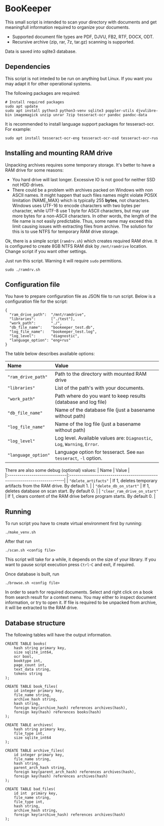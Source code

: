 # BooKeeper

This small script is intended to scan your directory with documents and get meaningfull information required to organize your documents. 
* Supported document file types are PDF, DJVU, FB2, RTF, DOCX, ODT.
* Recursive archive (zip, rar, 7z, tar.gz) scanning is supported.

Data is saved into sqlite3 database.

## Dependencies
This script is not inteded to be run on anything but Linux. If you want you may adapt it for other operational systems.

The following packages are required:
```
# Install required packages
sudo apt update
sudo apt install python3 python3-venv sqlite3 poppler-utils djvulibre-bin imagemagick unzip unrar 7zip tesseract-ocr pandoc pandoc-data
```

It is recommended to install language support packages for tesseract-ocr. For example:
```
sudo apt install tesseract-ocr-eng tesseract-ocr-osd tesseract-ocr-rus
```

## Installing and mounting RAM drive
Unpacking archives requires some temporary storage. It's better to have a RAM drive for some reasons:
* You hard drive will last longer. Excessive IO is not good for neither SSD not HDD drives.
* There could be a problem with archives packed on Windows with non ASCII names. It might happen that such files names might violate POSIX limitation (NAME_MAX) which is typically 255 **bytes**, not characters. Windows uses UTF-16 to encode characters with two bytes per character, while UTF-8 use 1 byte for ASCII characters, but may use more bytes for a non-ASCII characters. In other words, the length of the file name is not easily predictable. Thus, some name may exceed this limit causing issues with extracting files from archive. The solution for this is to use NTFS for temporary RAM drive storage. 


Ok, there is a simple script (`ramdrv.sh`) which creates required RAM drive. It is configured to create 8GB NTFS RAM disk by `/mnt/ramdrive` location. Change script if you want other settings.

Just run this script. Warning it will require `sudo` permitions.
```
sudo ./ramdrv.sh
```

## Configuration file
You have to prepare configuration file as JSON file to run script. Below is a configuration file for the script:

```
{
  "ram_drive_path":  "/mnt/ramdrive",
  "libraries":       ["./test"],
  "work_path":       "./",
  "db_file_name":    "bookeeper_test.db",
  "log_file_name":   "bookeeper_test.log",
  "log_level":       "diagnostic",
  "language_option": "eng+rus"
}
```

The table below describes available options:

| Name                  | Value |
|:----------------------|:------------------|
| `"ram_drive_path"`    | Path to the directory with mounted RAM drive |
| `"libraries"`         | List of the path's with your documents. |
| `"work_path"`         | Path where do you want to keep results (database and log file) |
| `"db_file_name"`      | Name of the database file (just a basename without path) |
| `"log_file_name"`     | Name of the log file (just a basename without path) |
| `"log_level"`         | Log level. Available values are: `Diagnostic`, `Log`, `Warning`, `Error`.|
| `"language_option"`   | Language option for tesseract. See `man tesseract`, `-l` option. |



There are also some debug (optional) values:
| Name                          | Value                                                                      |  
|:------------------------------|:---------------------------------------------------------------------------|
| `"delete_artifacts"`          | If 1, deletes temporary artifacts from the RAM drive. By default 1.        |
| `"delete_db_on_start"`        | If 1, deletes database on scan start. By default 0.                        |
| `"clear_ram_drive_on_start"`  | If 1, clears content of the RAM drive before program starts. By default 0. |

## Running
To run script you have to create virtual environment first by running:
```
./make_venv.sh
```

After that run 
```
./scan.sh <config file>
```
This script will take for a while, it depends on the size of your library. If you want to pause script execution press `Ctrl`-`C` and exit, if required.

Once database is built, run
```
./browse.sh <config file>
```

In order to searh for required documents. Select and right click on a book from search result for a context menu. You may either to inspect document information, or try to open it. If file is required to be unpacked from archive, it will be extracted to the RAM drive.

## Database structure

The following tables will have the output information.

```
CREATE TABLE books( 
    hash string primary key,
    size sqlite_int64,
    ocr bool,
    booktype int,
    page_count int,
    text_data string,
    tokens string
);

CREATE TABLE book_files( 
    id integer primary key,
    file_name string,
    archive_hash string,
    hash string,
    foreign key(archive_hash) references archives(hash),
    foreign key(hash) references books(hash)
);

CREATE TABLE archives( 
    hash string primary key,
    file_type int,
    size sqlite_int64
);

CREATE TABLE archive_files( 
    id integer primary key,
    file_name string,
    hash string,
    parent_arch_hash string,
    foreign key(parent_arch_hash) references archives(hash),
    foreign key(hash) references archives(hash)
);

CREATE TABLE bad_files( 
    id int  primary key,
    file_name string,
    file_type int,
    hash string,
    archive_hash string,
    foreign key(archive_hash) references archives(hash)
);
```